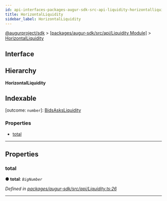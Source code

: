 ```yaml
---
id: api-interfaces-packages-augur-sdk-src-api-liquidity-horizontalliquidity
title: HorizontalLiquidity
sidebar_label: HorizontalLiquidity
---
```


[@augurproject/sdk](api-readme.md) > [[packages/augur-sdk/src/api/Liquidity Module]](api-modules-packages-augur-sdk-src-api-liquidity-module.md) > [HorizontalLiquidity](api-interfaces-packages-augur-sdk-src-api-liquidity-horizontalliquidity.md)

## Interface

## Hierarchy

**HorizontalLiquidity**

## Indexable

\[outcome: `number`\]:&nbsp;[BidsAsksLiquidity](api-interfaces-packages-augur-sdk-src-api-liquidity-bidsasksliquidity.md)

### Properties

* [total](api-interfaces-packages-augur-sdk-src-api-liquidity-horizontalliquidity.md#total)

---

## Properties

<a id="total"></a>

###  total

**● total**: *`BigNumber`*

*Defined in [packages/augur-sdk/src/api/Liquidity.ts:26](https://github.com/AugurProject/augur/blob/0ea8996003/packages/augur-sdk/src/api/Liquidity.ts#L26)*

___

